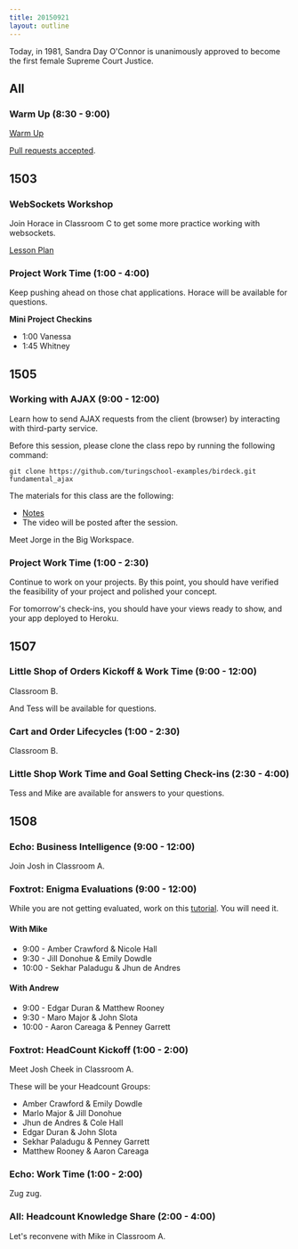 ```yaml
---
title: 20150921
layout: outline
---
```


Today, in 1981, Sandra Day O'Connor is unanimously approved to become the first female Supreme Court Justice.

## All

### Warm Up (8:30 - 9:00)

[Warm Up](https://thewarmup.herokuapp.com)

[Pull requests accepted](https://github.com/mikedao/the-warm-up).


## 1503

### WebSockets Workshop

Join Horace in Classroom C to get some more practice
working with websockets.

[Lesson Plan](https://github.com/turingschool/lesson_plans/blob/master/ruby_04-apis_and_scalability/websockets_workshop.markdown)

### Project Work Time (1:00 - 4:00)

Keep pushing ahead on those chat applications. Horace will
be available for questions.

__Mini Project Checkins__

* 1:00 Vanessa
* 1:45 Whitney


## 1505

### Working with AJAX (9:00 - 12:00)

Learn how to send AJAX requests from the client (browser) by interacting with third-party service.

Before this session, please clone the class repo by running the following command:

```
git clone https://github.com/turingschool-examples/birdeck.git fundamental_ajax
```

The materials for this class are the following:

* [Notes](https://www.dropbox.com/s/r1crlwpzt158sto/Turing%20-%20Working%20with%20AJAX%20%28Notes%29.pages?dl=0)
* The video will be posted after the session.

Meet Jorge in the Big Workspace.

### Project Work Time (1:00 - 2:30)

Continue to work on your projects. By this point, you should have verified the feasibility of your project and polished your concept.

For tomorrow's check-ins, you should have your views ready to show, and your app deployed to Heroku.

## 1507

### Little Shop of Orders Kickoff & Work Time (9:00 - 12:00)

Classroom B.

And Tess will be available for questions.

### Cart and Order Lifecycles (1:00 - 2:30)

Classroom B.

### Little Shop Work Time and Goal Setting Check-ins (2:30 - 4:00)

Tess and Mike are available for answers to your questions.


## 1508

### Echo: Business Intelligence (9:00 - 12:00)

Join Josh in Classroom A.

### Foxtrot: Enigma Evaluations (9:00 - 12:00)

While you are not getting evaluated, work on this [tutorial](http://tutorials.jumpstartlab.com/projects/eventmanager.html).
You will need it.

#### With Mike

* 9:00 - Amber Crawford & Nicole Hall
* 9:30 - Jill Donohue & Emily Dowdle
* 10:00 - Sekhar Paladugu & Jhun de Andres

#### With Andrew

* 9:00 - Edgar Duran & Matthew Rooney
* 9:30 - Maro Major & John Slota
* 10:00 - Aaron Careaga & Penney Garrett

### Foxtrot: HeadCount Kickoff (1:00 - 2:00)

Meet Josh Cheek in Classroom A.

These will be your Headcount Groups:

* Amber Crawford & Emily Dowdle
* Marlo Major & Jill Donohue
* Jhun de Andres & Cole Hall
* Edgar Duran & John Slota
* Sekhar Paladugu & Penney Garrett
* Matthew Rooney & Aaron Careaga

### Echo: Work Time (1:00 - 2:00)

Zug zug.

### All: Headcount Knowledge Share (2:00 - 4:00)

Let's reconvene with Mike in Classroom A.

